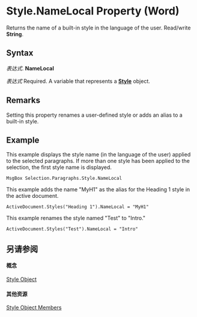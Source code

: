 
# Style.NameLocal Property (Word)

Returns the name of a built-in style in the language of the user. Read/write  **String**.


## Syntax

 _表达式_. **NameLocal**

 _表达式_ Required. A variable that represents a **[Style](473f8f41-2cba-769e-c0da-441d9d85b009.md)** object.


## Remarks

Setting this property renames a user-defined style or adds an alias to a built-in style.


## Example

This example displays the style name (in the language of the user) applied to the selected paragraphs. If more than one style has been applied to the selection, the first style name is displayed.


```
MsgBox Selection.Paragraphs.Style.NameLocal
```

This example adds the name "MyH1" as the alias for the Heading 1 style in the active document.




```
ActiveDocument.Styles("Heading 1").NameLocal = "MyH1"
```

This example renames the style named "Test" to "Intro."




```
ActiveDocument.Styles("Test").NameLocal = "Intro"
```


## 另请参阅


#### 概念


[Style Object](473f8f41-2cba-769e-c0da-441d9d85b009.md)
#### 其他资源


[Style Object Members](http://msdn.microsoft.com/library/37c68e72-c745-bc9c-1547-0cf177cbdef4%28Office.15%29.aspx)